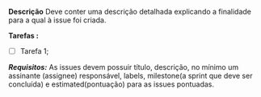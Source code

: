 **Descrição**
Deve conter uma descrição detalhada explicando a finalidade para a qual à issue foi criada.

**Tarefas :** 
- [ ] Tarefa 1;

***Requisitos:***
As issues devem possuir título, descrição, no mínimo um assinante (assignee) responsável, labels, milestone(a sprint que deve ser concluída) e estimated(pontuação) para as issues pontuadas.